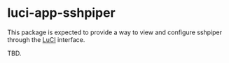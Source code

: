 # luci-app-sshpiper

This package is expected to provide a way to view and configure sshpiper through the [LuCI](https://openwrt.org/docs/guide-user/luci/start) interface.

TBD.